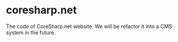 # coresharp.net
The code of CoreSharp.net website. We will be refactor it into a CMS system in the future.
